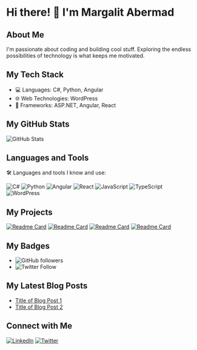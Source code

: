 # Hi there! 👋 I'm Margalit Abermad

## About Me

I'm passionate about coding and building cool stuff. Exploring the endless possibilities of technology is what keeps me motivated.

## My Tech Stack

- 💻 Languages: C#, Python, Angular
- 🌐 Web Technologies: WordPress
- 🚀 Frameworks: ASP.NET, Angular, React

## My GitHub Stats

![GitHub Stats](https://github-readme-stats.vercel.app/api?username=Margalit-Abermad&show_icons=true&theme=radical)


## Languages and Tools

🛠 Languages and tools I know and use:

![C#](https://img.shields.io/badge/C%23-239120?logo=c-sharp&logoColor=white&style=for-the-badge)
![Python](https://img.shields.io/badge/Python-3776AB?logo=python&logoColor=white&style=for-the-badge)
![Angular](https://img.shields.io/badge/Angular-DD0031?logo=angular&logoColor=white&style=for-the-badge)
![React](https://img.shields.io/badge/React-61DAFB?logo=react&logoColor=white&style=for-the-badge)
![JavaScript](https://img.shields.io/badge/JavaScript-F7DF1E?logo=javascript&logoColor=black&style=for-the-badge)
![TypeScript](https://img.shields.io/badge/TypeScript-3178C6?logo=typescript&logoColor=white&style=for-the-badge)
![WordPress](https://img.shields.io/badge/WordPress-21759B?logo=wordpress&logoColor=white&style=for-the-badge)


## My Projects

[![Readme Card](https://github-readme-stats.vercel.app/api/pin/?username=Margalit-Abermad&repo=Election-survey&theme=radical)](https://github.com/Margalit-Abermad/Election-survey)
[![Readme Card](https://github-readme-stats.vercel.app/api/pin/?username=Margalit-Abermad&repo=QR---Barcode-Reader&theme=radical)](https://github.com/Margalit-Abermad/QR---Barcode-Reader)
[![Readme Card](https://github-readme-stats.vercel.app/api/pin/?username=Margalit-Abermad&repo=finished-Face-Recognition-&theme=radical)](https://github.com/Margalit-Abermad/finished-Face-Recognition-)
[![Readme Card](https://github-readme-stats.vercel.app/api/pin/?username=Margalit-Abermad&repo=PeopleCounter&theme=radical)](https://github.com/Margalit-Abermad/PeopleCounter)


## My Badges

- ![GitHub followers](https://img.shields.io/github/followers/Margalit-Abermad?label=Followers&style=social)
- ![Twitter Follow](https://img.shields.io/twitter/follow/your-twitter-handle?style=social)


## My Latest Blog Posts

<!-- BLOG-POST-LIST:START -->
- [Title of Blog Post 1](link-to-post-1)
- [Title of Blog Post 2](link-to-post-2)
<!-- BLOG-POST-LIST:END -->

## Connect with Me

[![LinkedIn](https://img.shields.io/badge/LinkedIn-blue?style=for-the-badge&logo=linkedin&labelColor=blue)](your-linkedin-profile)
[![Twitter](https://img.shields.io/badge/Twitter-blue?style=for-the-badge&logo=twitter&labelColor=blue)](your-twitter-profile)




